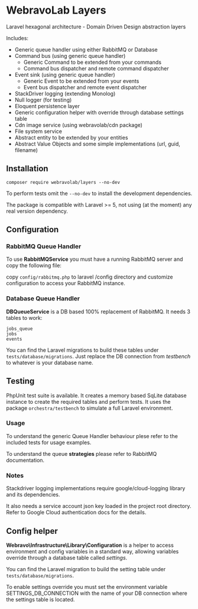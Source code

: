 # WebravoLab Layers

Laravel hexagonal architecture - Domain Driven Design abstraction layers

Includes:
* Generic queue handler using either RabbitMQ or Database
* Command bus (using generic queue handler)
    * Generic Command to be extended from your commands
    * Command bus dispatcher and remote command dispatcher
* Event sink (using generic queue handler)
    * Generic Event to be extended from your events
    * Event bus dispatcher and remote event dispatcher
* StackDriver logging (extending Monolog)
* Null logger (for testing)
* Eloquent persistence layer
* Generic configuration helper with override through database settings table
* Cdn image service (using webravolab/cdn package)
* File system service
* Abstract entity to be extended  by your entities 
* Abstract Value Objects and some simple implementations (url, guid, filename)  

## Installation

```composer require webravolab/layers --no-dev```

To perform tests omit the ```--no-dev``` to install the development dependencies.

The package is compatible with Laravel >= 5, not using (at the moment) any real version dependency.

## Configuration

### RabbitMQ Queue Handler

To use **RabbitMQService** you must have a running RabbitMQ server and copy the following file:

copy ```config/rabbitmq.php``` to laravel /config directory and customize configuration to access your RabbitMQ instance.


### Database Queue Handler

**DBQueueService** is a DB based 100% replacement of RabbitMQ. It needs 3 tables to work:
```
jobs_queue
jobs
events
```

You can find the Laravel migrations to build these tables under ```tests/database/migrations```.
Just replace the DB connection from *testbench* to whatever is your database name.

## Testing

PhpUnit test suite is available. It creates a memory based SqLite database instance to create the required tables and perform tests.
It uses the package ```orchestra/testbench``` to simulate a full Laravel environment. 

### Usage

To understand the generic Queue Handler behaviour plese refer to the included tests for usage examples.

To understand the queue **strategies** please refer to RabbitMQ documentation.     

### Notes  
 
Stackdriver logging implementations require google/cloud-logging library and its dependencies.

It also needs a service account json key loaded in the project root directory. 
Refer to Google Cloud authentication docs for the details.
  

## Config helper

**Webravo\Infrastructure\Library\Configuration** is a helper to access environment and config variables 
in a standard way, allowing variables override through a database table called *settings*.

You can find the Laravel migration to build the setting table under ```tests/database/migrations```.

To enable settings override you must set the environment variable SETTINGS_DB_CONNECTION with the name of your DB connection where the settings table is located.
